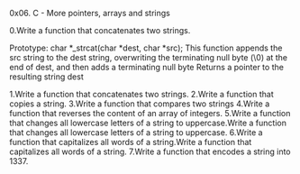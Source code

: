 0x06. C - More pointers, arrays and strings

0.Write a function that concatenates two strings.

Prototype: char *_strcat(char *dest, char *src);
This function appends the src string to the dest string, overwriting the terminating null byte (\0) at the end of dest, and then adds a terminating null byte
Returns a pointer to the resulting string dest

1.Write a function that concatenates two strings.
2.Write a function that copies a string.
3.Write a function that compares two strings
4.Write a function that reverses the content of an array of integers.
5.Write a function that changes all lowercase letters of a string to uppercase.Write a function that changes all lowercase letters of a string to uppercase.
6.Write a function that capitalizes all words of a string.Write a function that capitalizes all words of a string.
7.Write a function that encodes a string into 1337.
